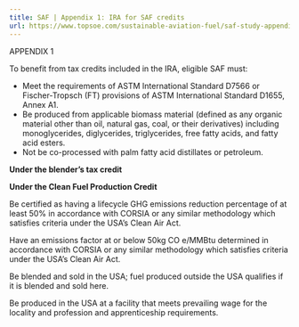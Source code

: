 ```yaml
---
title: SAF | Appendix 1: IRA for SAF credits
url: https://www.topsoe.com/sustainable-aviation-fuel/saf-study-appendix1#download-popup-u4m-interview-header
---
```


APPENDIX 1

To benefit from tax credits included in the IRA, eligible SAF must:

- Meet the requirements of ASTM International Standard D7566 or Fischer-Tropsch (FT) provisions of ASTM International Standard D1655, Annex A1.
- Be produced from applicable biomass material (defined as any organic material other than oil, natural gas, coal, or their derivatives) including monoglycerides, diglycerides, triglycerides, free fatty acids, and fatty acid esters.
- Not be co-processed with palm fatty acid distillates or petroleum.

**Under the blender’s tax credit**

**Under the Clean Fuel Production Credit**

Be certified as having a lifecycle GHG emissions reduction percentage of at least 50% in accordance with CORSIA or any similar methodology which satisfies criteria under the USA’s Clean Air Act.

Have an emissions factor at or below 50kg CO e/MMBtu determined in accordance with CORSIA or any similar methodology which satisfies criteria under the USA’s Clean Air Act.

Be blended and sold in the USA; fuel produced outside the USA qualifies if it is blended and sold here.

Be produced in the USA at a facility that meets prevailing wage for the locality and profession and apprenticeship requirements.